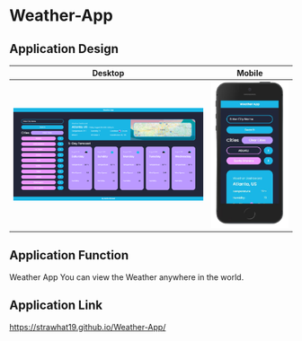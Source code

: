 # Weather-App
## Application Design
Desktop                    |                    Mobile
:-------------------------:|:-------------------------:
![Weather App on Desktop](./assets/css/images/designs/WeatherAppFinale.png)  |  ![Weather App on Mobile](./assets/css/images/designs/WeatherAppMobile.png)

## Application Function
Weather App
You can view the Weather anywhere in the world.

## Application Link
https://strawhat19.github.io/Weather-App/